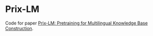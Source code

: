 # Prix-LM

Code for paper [Prix-LM: Pretraining for Multilingual Knowledge Base Construction](https://arxiv.org/abs/2110.08443).
